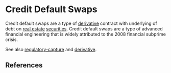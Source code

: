 # Credit Default Swaps
Credit default swaps are a type of [derivative](derivative.md) contract with underlying of debt on [real estate](real-estate.md) [securities](security.md). Credit default swaps are a type of advanced financial engineering that is widely attributed to the 2008 financial subprime crisis.

See also [regulatory-capture](regulatory-capture.md) and [derivative](derivative.md).

## References